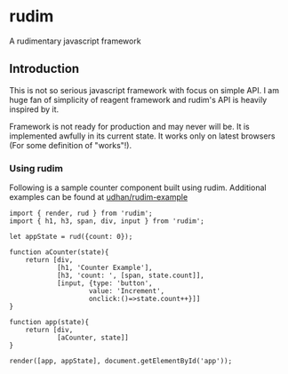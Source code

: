 # rudim

A rudimentary javascript framework

## Introduction

This is not so serious javascript framework with focus on simple API.
I am huge fan of simplicity of reagent framework and rudim's API is heavily inspired by it.

Framework is not ready for production and may never will be. It is implemented awfully in its current state. It works only on
latest browsers (For some definition of "works"!).

### Using rudim

Following is a sample counter component built using rudim. Additional examples can be found at [udhan/rudim-example](https://github.com/udhan/rudim-example)

    import { render, rud } from 'rudim';
    import { h1, h3, span, div, input } from 'rudim';

    let appState = rud({count: 0});

    function aCounter(state){
        return [div,
                [h1, 'Counter Example'],
                [h3, 'count: ', [span, state.count]],
                [input, {type: 'button',
                        value: 'Increment',
                        onclick:()=>state.count++}]]
    }

    function app(state){
        return [div,
                [aCounter, state]]
    }

    render([app, appState], document.getElementById('app'));
